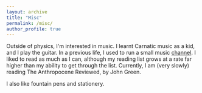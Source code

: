 ```yaml
---
layout: archive
title: "Misc"
permalink: /misc/
author_profile: true
---
```


Outside of physics, I'm interested in music. I learnt Carnatic music as a kid, and I play the guitar. In a previous life, I used to run a small music [channel](https://www.youtube.com/@abhinovenagarajanmusic80). I liked to read as much as I can, although my reading list grows at a rate far higher than my ability to get through the list. Currently, I am (very slowly) reading The Anthropocene Reviewed, by John Green. 

I also like fountain pens and stationery. 


